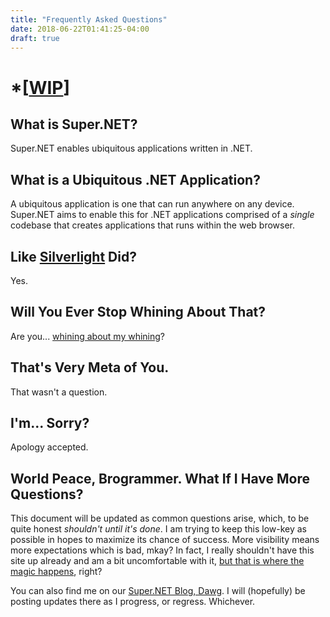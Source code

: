 ```yaml
---
title: "Frequently Asked Questions"
date: 2018-06-22T01:41:25-04:00
draft: true
---
```


# *[[WIP](https://www.investopedia.com/terms/w/workinprogress.asp)]

## What is Super.NET?

Super.NET enables ubiquitous applications written in .NET.

## What is a Ubiquitous .NET Application?

A ubiquitous application is one that can run anywhere on any device.  Super.NET aims to enable this for .NET applications comprised of a *single* codebase that creates applications that runs within the web browser.

## Like [Silverlight](https://en.wikipedia.org/wiki/Microsoft_Silverlight) Did?

Yes.

## Will You Ever Stop Whining About That?

Are you... [whining about my whining](https://youtu.be/EL8e2ujXe8g)?

## That's Very Meta of You.

That wasn't a question.

## I'm... Sorry?

Apology accepted.

## World Peace, Brogrammer.  What If I Have More Questions?

This document will be updated as common questions arise, which, to be quite honest *shouldn't until it's done*.  I am trying to keep this low-key as possible in hopes to maximize its chance of success.  More visibility means more expectations which is bad, mkay?  In fact, I really shouldn't have this site up already and am a bit uncomfortable with it, [but that is where the magic happens](https://artandcakela.files.wordpress.com/2015/09/kris-comfort-zone-postcard-side1-1.jpg), right?

You can also find me on our [Super.NET Blog, Dawg](https://blog.superdotnet.run/).  I will (hopefully)  be posting updates there as I progress, or regress.  Whichever.